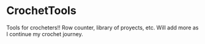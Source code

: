 # CrochetTools
Tools for crocheters!! Row counter, library of proyects, etc. Will add more as I continue my crochet journey.
